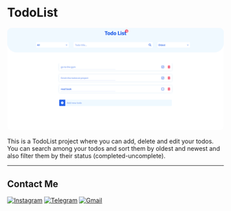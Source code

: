 # TodoList

<div align="center">
<img src="TodoList.PNG" style="border-radius:10px;">
</div>

This is a TodoList project where you can add, delete and edit your todos. You can search among your todos and sort them by oldest and newest and also filter them by their status (completed-uncomplete).

---

## Contact Me

<div>

[![Instagram](https://img.shields.io/badge/Instagram-E4405F?logo=Instagram&logoColor=white&style=for-the-badge)](https://instagram.com/bahar.esh86?igshid=YmMyMTA2M2Y=)
[![Telegram](https://img.shields.io/badge/Telegram-229ED9?logo=Telegram&logoColor=white&style=for-the-badge)](https://t.me/Bahar1386)
[![Gmail](https://img.shields.io/badge/Gmail-EA4335?logo=Gmail&logoColor=white&style=for-the-badge)](mailto:bahareshghi1386@gmail.com)

</div>

